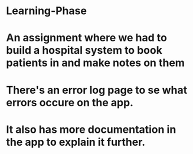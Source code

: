# Learning-Phase

# An assignment where we had to build a hospital system to book patients in and make notes on them

# There's an error log page to se what errors occure on the app.

# It also has more documentation in the app to explain it further.
